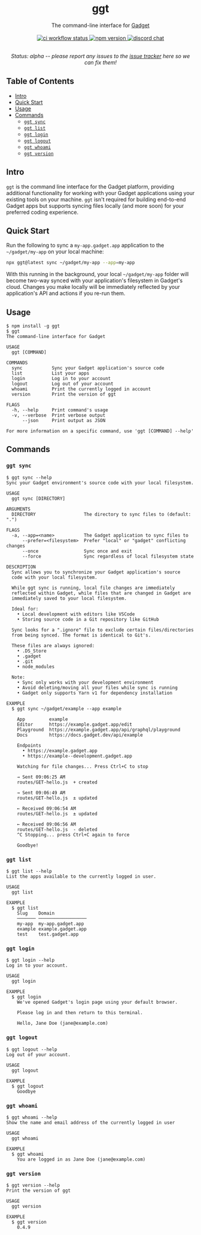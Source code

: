 <div align="center">
  <h1>ggt</h1>
  The command-line interface for <a href="https://gadget.dev">Gadget</a>

<br>
<br>

<a href="https://github.com/gadget-inc/ggt/actions/workflows/ci.yml?query=branch%3Amain">
  <img alt="ci workflow status" src="https://img.shields.io/github/actions/workflow/status/gadget-inc/ggt/ci.yml?branch=main&label=ci">
</a>
<a href="https://www.npmjs.com/package/ggt">
  <img alt="npm version" src="https://img.shields.io/npm/v/ggt">
</a>
<a href="https://discord.gg/nAfNKMdwKh">
  <img alt="discord chat" src="https://img.shields.io/discord/836317518595096598">
</a>

<br>
<br>

<i>Status: alpha -- please report any issues to the [issue tracker](https://github.com/gadget-inc/ggt/issues?q=is%3Aissue+is%3Aopen) here so we can fix them!</i>

</div>

## Table of Contents

- [Intro](#intro)
- [Quick Start](#quick-start)
- [Usage](#usage)
- [Commands](#commands)
  - [`ggt sync`](#ggt-sync)
  - [`ggt list`](#ggt-list)
  - [`ggt login`](#ggt-login)
  - [`ggt logout`](#ggt-logout)
  - [`ggt whoami`](#ggt-whoami)
  - [`ggt version`](#ggt-version)

## Intro

`ggt` is the command line interface for the Gadget platform, providing additional functionality for working with your Gadget applications using your existing tools on your machine. `ggt` isn't required for building end-to-end Gadget apps but supports syncing files locally (and more soon) for your preferred coding experience.

## Quick Start

Run the following to sync a `my-app.gadget.app` application to the `~/gadget/my-app` on your local machine:

```sh
npx ggt@latest sync ~/gadget/my-app --app=my-app
```

With this running in the background, your local `~/gadget/my-app` folder will become two-way synced with your application's filesystem in Gadget's cloud. Changes you make locally will be immediately reflected by your application's API and actions if you re-run them.

## Usage

```sh-session
$ npm install -g ggt
$ ggt
The command-line interface for Gadget

USAGE
  ggt [COMMAND]

COMMANDS
  sync           Sync your Gadget application's source code
  list           List your apps
  login          Log in to your account
  logout         Log out of your account
  whoami         Print the currently logged in account
  version        Print the version of ggt

FLAGS
  -h, --help     Print command's usage
  -v, --verbose  Print verbose output
      --json     Print output as JSON

For more information on a specific command, use 'ggt [COMMAND] --help'
```

## Commands

### `ggt sync`

```sh-session
$ ggt sync --help
Sync your Gadget environment's source code with your local filesystem.

USAGE
  ggt sync [DIRECTORY]

ARGUMENTS
  DIRECTORY                  The directory to sync files to (default: ".")

FLAGS
  -a, --app=<name>           The Gadget application to sync files to
      --prefer=<filesystem>  Prefer "local" or "gadget" conflicting changes
      --once                 Sync once and exit
      --force                Sync regardless of local filesystem state

DESCRIPTION
  Sync allows you to synchronize your Gadget application's source
  code with your local filesystem.

  While ggt sync is running, local file changes are immediately
  reflected within Gadget, while files that are changed in Gadget are
  immediately saved to your local filesystem.

  Ideal for:
    • Local development with editors like VSCode
    • Storing source code in a Git repository like GitHub

  Sync looks for a ".ignore" file to exclude certain files/directories
  from being synced. The format is identical to Git's.

  These files are always ignored:
    • .DS_Store
    • .gadget
    • .git
    • node_modules

  Note:
    • Sync only works with your development environment
    • Avoid deleting/moving all your files while sync is running
    • Gadget only supports Yarn v1 for dependency installation

EXAMPLE
  $ ggt sync ~/gadget/example --app example

    App         example
    Editor      https://example.gadget.app/edit
    Playground  https://example.gadget.app/api/graphql/playground
    Docs        https://docs.gadget.dev/api/example

    Endpoints
      • https://example.gadget.app
      • https://example--development.gadget.app

    Watching for file changes... Press Ctrl+C to stop

    → Sent 09:06:25 AM
    routes/GET-hello.js  + created

    → Sent 09:06:49 AM
    routes/GET-hello.js  ± updated

    ← Received 09:06:54 AM
    routes/GET-hello.js  ± updated

    ← Received 09:06:56 AM
    routes/GET-hello.js  - deleted
    ^C Stopping... press Ctrl+C again to force

    Goodbye!
```

### `ggt list`

```sh-session
$ ggt list --help
List the apps available to the currently logged in user.

USAGE
  ggt list

EXAMPLE
  $ ggt list
    Slug    Domain
    ─────── ──────────────────
    my-app  my-app.gadget.app
    example example.gadget.app
    test    test.gadget.app
```

### `ggt login`

```sh-session
$ ggt login --help
Log in to your account.

USAGE
  ggt login

EXAMPLE
  $ ggt login
    We've opened Gadget's login page using your default browser.

    Please log in and then return to this terminal.

    Hello, Jane Doe (jane@example.com)
```

### `ggt logout`

```sh-session
$ ggt logout --help
Log out of your account.

USAGE
  ggt logout

EXAMPLE
  $ ggt logout
    Goodbye
```

### `ggt whoami`

```sh-session
$ ggt whoami --help
Show the name and email address of the currently logged in user

USAGE
  ggt whoami

EXAMPLE
  $ ggt whoami
    You are logged in as Jane Doe (jane@example.com)
```

### `ggt version`

```sh-session
$ ggt version --help
Print the version of ggt

USAGE
  ggt version

EXAMPLE
  $ ggt version
    0.4.9
```
